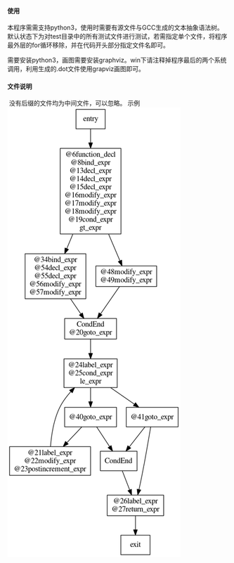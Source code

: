 #### 使用

​		本程序需需支持python3，使用时需要有源文件与GCC生成的文本抽象语法树。默认状态下为对test目录中的所有测试文件进行测试，若需指定单个文件，将程序最外层的for循环移除，并在代码开头部分指定文件名即可。

​		需要安装python3，画图需要安装graphviz。win下请注释掉程序最后的两个系统调用，利用生成的.dot文件使用grapviz画图即可。

#### 文件说明

​		没有后缀的文件均为中间文件，可以忽略。
示例
![img](https://github.com/0Xerath0/CFG/blob/main/test/test1.c.png)
